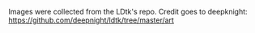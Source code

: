 Images were collected from the LDtk's repo. Credit goes to deepknight: https://github.com/deepnight/ldtk/tree/master/art